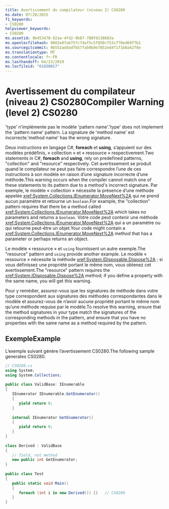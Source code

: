 ```yaml
---
title: Avertissement du compilateur (niveau 2) CS0280
ms.date: 07/20/2015
f1_keywords:
- CS0280
helpviewer_keywords:
- CS0280
ms.assetid: 9b453478-92aa-4fd2-9b87-780fd138603a
ms.openlocfilehash: 9882e8fab757c7daf5c5f850cf53cf70ed69f7b1
ms.sourcegitcommit: 9b552addadfb57fab0b9e7852ed4f1f1b8a42f8e
ms.translationtype: MT
ms.contentlocale: fr-FR
ms.lasthandoff: 04/23/2019
ms.locfileid: "61658017"
---
```

# <a name="compiler-warning-level-2-cs0280"></a><span data-ttu-id="13d82-102">Avertissement du compilateur (niveau 2) CS0280</span><span class="sxs-lookup"><span data-stu-id="13d82-102">Compiler Warning (level 2) CS0280</span></span>
<span data-ttu-id="13d82-103">'type' n’implémente pas le modèle 'pattern name'.</span><span class="sxs-lookup"><span data-stu-id="13d82-103">'type' does not implement the 'pattern name' pattern.</span></span> <span data-ttu-id="13d82-104">La signature de 'method name' est incorrecte.</span><span class="sxs-lookup"><span data-stu-id="13d82-104">'method name' has the wrong signature.</span></span>  
  
 <span data-ttu-id="13d82-105">Deux instructions en langage C#, **foreach** et **using**, s’appuient sur des modèles prédéfinis, « collection » et « ressource » respectivement.</span><span class="sxs-lookup"><span data-stu-id="13d82-105">Two statements in C#, **foreach** and **using**, rely on predefined patterns, "collection" and "resource" respectively.</span></span> <span data-ttu-id="13d82-106">Cet avertissement se produit quand le compilateur ne peut pas faire correspondre l’une de ces instructions à son modèle en raison d’une signature incorrecte d’une méthode.</span><span class="sxs-lookup"><span data-stu-id="13d82-106">This warning occurs when the compiler cannot match one of these statements to its pattern due to a method's incorrect signature.</span></span> <span data-ttu-id="13d82-107">Par exemple, le modèle « collection » nécessite la présence d’une méthode appelée <xref:System.Collections.IEnumerator.MoveNext%2A> qui ne prend aucun paramètre et retourne un `boolean`.</span><span class="sxs-lookup"><span data-stu-id="13d82-107">For example, the "collection" pattern requires that there be a method called <xref:System.Collections.IEnumerator.MoveNext%2A> which takes no parameters and returns a `boolean`.</span></span> <span data-ttu-id="13d82-108">Votre code peut contenir une méthode <xref:System.Collections.IEnumerator.MoveNext%2A> qui a un paramètre ou qui retourne peut-être un objet.</span><span class="sxs-lookup"><span data-stu-id="13d82-108">Your code might contain a <xref:System.Collections.IEnumerator.MoveNext%2A> method that has a parameter or perhaps returns an object.</span></span>  
  
 <span data-ttu-id="13d82-109">Le modèle « ressource » et `using` fournissent un autre exemple.</span><span class="sxs-lookup"><span data-stu-id="13d82-109">The "resource" pattern and `using` provide another example.</span></span> <span data-ttu-id="13d82-110">Le modèle « ressource » nécessite la méthode <xref:System.IDisposable.Dispose%2A> ; si vous définissez une propriété portant le même nom, vous obtenez cet avertissement.</span><span class="sxs-lookup"><span data-stu-id="13d82-110">The "resource" pattern requires the <xref:System.IDisposable.Dispose%2A> method; if you define a property with the same name, you will get this warning.</span></span>  
  
 <span data-ttu-id="13d82-111">Pour y remédier, assurez-vous que les signatures de méthode dans votre type correspondent aux signatures des méthodes correspondantes dans le modèle et assurez-vous de n’avoir aucune propriété portant le même nom qu’une méthode requise par le modèle.</span><span class="sxs-lookup"><span data-stu-id="13d82-111">To resolve this warning, ensure that the method signatures in your type match the signatures of the corresponding methods in the pattern, and ensure that you have no properties with the same name as a method required by the pattern.</span></span>  
  
## <a name="example"></a><span data-ttu-id="13d82-112">Exemple</span><span class="sxs-lookup"><span data-stu-id="13d82-112">Example</span></span>  
 <span data-ttu-id="13d82-113">L’exemple suivant génère l’avertissement CS0280.</span><span class="sxs-lookup"><span data-stu-id="13d82-113">The following sample generates CS0280.</span></span>  
  
```csharp  
// CS0280.cs  
using System;  
using System.Collections;  
  
public class ValidBase: IEnumerable  
{  
   IEnumerator IEnumerable.GetEnumerator()  
   {  
      yield return 0;  
   }  
  
   internal IEnumerator GetEnumerator()  
   {  
      yield return 0;  
   }  
}  
  
class Derived : ValidBase  
{  
   // field, not method  
   new public int GetEnumerator;  
}  
  
public class Test  
{  
   public static void Main()  
   {  
      foreach (int i in new Derived()) {}   // CS0280  
   }  
}  
```
